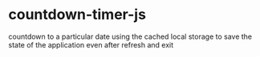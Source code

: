 # countdown-timer-js
 countdown to a particular date using the cached local storage to save the state of the application even after refresh and exit
